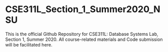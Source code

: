 # CSE311L_Section_1_Summer2020_NSU
This is the official Github Repository for CSE311L: Database Systems Lab, Section 1, Summer 2020. All course-related materials and Code submission will be facilitated here.
